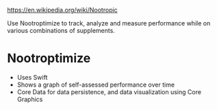 https://en.wikipedia.org/wiki/Nootropic

Use Nootroptimize to track, analyze and measure performance while on various combinations of supplements.

# Nootroptimize

- Uses Swift
- Shows a graph of self-assessed performance over time
- Core Data for data persistence, and data visualization using Core Graphics
